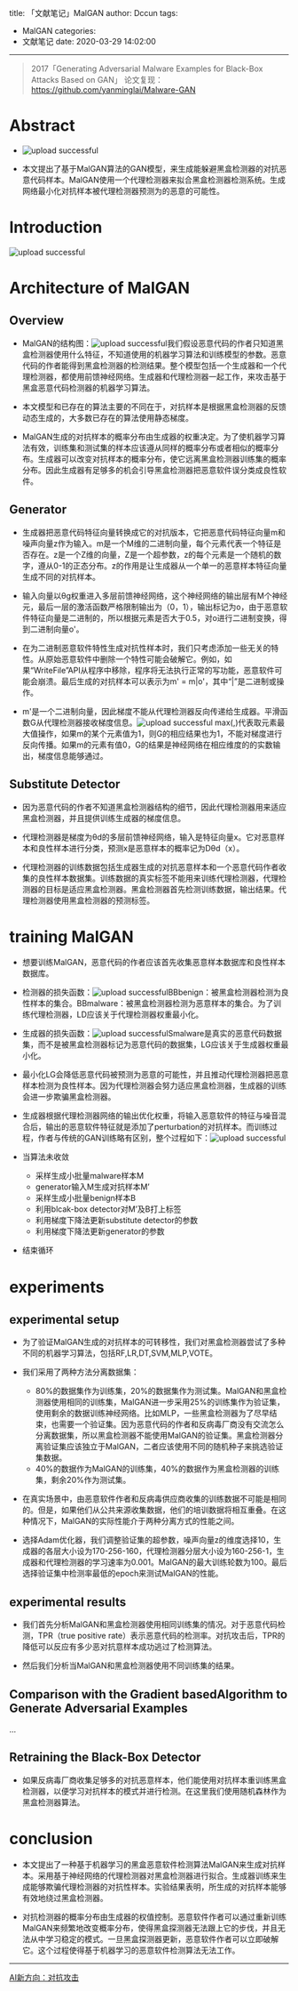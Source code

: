 title: 「文献笔记」MalGAN
author: Dccun
tags:
  - MalGAN
categories:
  - 文献笔记
date: 2020-03-29 14:02:00
---
>2017「Generating Adversarial Malware Examples for Black-Box Attacks Based on GAN」 论文复现： https://github.com/yanminglai/Malware-GAN

<!--more-->

# Abstract

- ![upload successful](/images/pasted-108.png)

- 本文提出了基于MalGAN算法的GAN模型，来生成能躲避黑盒检测器的对抗恶意代码样本。MalGAN使用一个代理检测器来拟合黑盒检测器检测系统。生成网络最小化对抗样本被代理检测器预测为的恶意的可能性。

# Introduction
![upload successful](/images/pasted-109.png)

# Architecture of MalGAN
## Overview
- MalGAN的结构图：![upload successful](/images/pasted-107.png)我们假设恶意代码的作者只知道黑盒检测器使用什么特征，不知道使用的机器学习算法和训练模型的参数。恶意代码的作者能得到黑盒检测器的检测结果。整个模型包括一个生成器和一个代理检测器，都使用前馈神经网络。生成器和代理检测器一起工作，来攻击基于黑盒恶意代码检测器的机器学习算法。

- 本文模型和已存在的算法主要的不同在于，对抗样本是根据黑盒检测器的反馈动态生成的，大多数已存在的算法使用静态梯度。

- MalGAN生成的对抗样本的概率分布由生成器的权重决定。为了使机器学习算法有效，训练集和测试集的样本应该遵从同样的概率分布或者相似的概率分布。生成器可以改变对抗样本的概率分布，使它远离黑盒检测器训练集的概率分布。因此生成器有足够多的机会引导黑盒检测器把恶意软件误分类成良性软件。

## Generator
- 生成器把恶意代码特征向量转换成它的对抗版本，它把恶意代码特征向量m和噪声向量z作为输入。m是一个M维的二进制向量，每个元素代表一个特征是否存在。z是一个Z维的向量，Z是一个超参数，z的每个元素是一个随机的数字，遵从0-1的正态分布。z的作用是让生成器从一个单一的恶意样本特征向量生成不同的对抗样本。

- 输入向量以θg权重进入多层前馈神经网络，这个神经网络的输出层有M个神经元，最后一层的激活函数严格限制输出为（0，1），输出标记为o，由于恶意软件特征向量是二进制的，所以根据元素是否大于0.5，对o进行二进制变换，得到二进制向量o'。

- 在为二进制恶意软件特性生成对抗性样本时，我们只考虑添加一些无关的特性。从原始恶意软件中删除一个特性可能会破解它。例如，如果“WriteFile”API从程序中移除，程序将无法执行正常的写功能，恶意软件可能会崩溃。最后生成的对抗样本可以表示为m' = m|o'，其中“|”是二进制或操作。

- m'是一个二进制向量，因此梯度不能从代理检测器反向传递给生成器。平滑函数G从代理检测器接收梯度信息。![upload successful](/images/pasted-114.png)
max(,)代表取元素最大值操作，如果m的某个元素值为1，则G的相应结果也为1，不能对梯度进行反向传播。如果m的元素有值0，G的结果是神经网络在相应维度的的实数输出，梯度信息能够通过。


## Substitute Detector
- 因为恶意代码的作者不知道黑盒检测器结构的细节，因此代理检测器用来适应黑盒检测器，并且提供训练生成器的梯度信息。

- 代理检测器是梯度为θd的多层前馈神经网络，输入是特征向量x。它对恶意样本和良性样本进行分类，预测x是恶意样本的概率记为Dθd（x）。

- 代理检测器的训练数据包括生成器生成的对抗恶意样本和一个恶意代码作者收集的良性样本数据集。训练数据的真实标签不能用来训练代理检测器，代理检测器的目标是适应黑盒检测器。黑盒检测器首先检测训练数据，输出结果。代理检测器使用黑盒检测器的预测标签。

# training MalGAN
- 想要训练MalGAN，恶意代码的作者应该首先收集恶意样本数据库和良性样本数据库。

- 检测器的损失函数：![upload successful](/images/pasted-112.png)BBbenign：被黑盒检测器检测为良性样本的集合。BBmalware：被黑盒检测器检测为恶意样本的集合。为了训练代理检测器，LD应该关于代理检测器权重最小化。

- 生成器的损失函数：![upload successful](/images/pasted-113.png)Smalware是真实的恶意代码数据集，而不是被黑盒检测器标记为恶意代码的数据集，LG应该关于生成器权重最小化。

- 最小化LG会降低恶意代码被预测为恶意的可能性，并且推动代理检测器把恶意样本检测为良性样本。因为代理检测器会努力适应黑盒检测器，生成器的训练会进一步欺骗黑盒检测器。

- 生成器根据代理检测器网络的输出优化权重，将输入恶意软件的特征与噪音混合后，输出的恶意软件特征就是添加了perturbation的对抗样本。而训练过程，作者与传统的GAN训练略有区别，整个过程如下：![upload successful](/images/pasted-110.png)

- 当算法未收敛
	- 采样生成小批量malware样本M
	- generator输入M生成对抗样本M’
	- 采样生成小批量benign样本B
	- 利用blcak-box detector对M’及B打上标签
	- 利用梯度下降法更新substitute detector的参数
	- 利用梯度下降法更新generator的参数
- 结束循环


# experiments

## experimental setup
- 为了验证MalGAN生成的对抗样本的可转移性，我们对黑盒检测器尝试了多种不同的机器学习算法，包括RF,LR,DT,SVM,MLP,VOTE。

- 我们采用了两种方法分离数据集：

	- 80%的数据集作为训练集，20%的数据集作为测试集。MalGAN和黑盒检测器使用相同的训练集，MalGAN进一步采用25%的训练集作为验证集，使用剩余的数据训练神经网络。比如MLP，一些黑盒检测器为了尽早结束，也需要一个验证集。因为恶意代码的作者和反病毒厂商没有交流怎么分离数据集，所以黑盒检测器不能使用MalGAN的验证集。黑盒检测器分离验证集应该独立于MalGAN，二者应该使用不同的随机种子来挑选验证集数据。
	- 40%的数据作为MalGAN的训练集，40%的数据作为黑盒检测器的训练集，剩余20%作为测试集。

- 在真实场景中，由恶意软件作者和反病毒供应商收集的训练数据不可能是相同的。但是，如果他们从公共来源收集数据，他们的培训数据将相互重叠。在这种情况下，MalGAN的实际性能介于两种分离方式的性能之间。

- 选择Adam优化器，我们调整验证集的超参数，噪声向量z的维度选择10，生成器的各层大小设为170-256-160，代理检测器分层大小设为160-256-1，生成器和代理检测器的学习速率为0.001。MalGAN的最大训练轮数为100。最后选择验证集中检测率最低的epoch来测试MalGAN的性能。

## experimental results
- 我们首先分析MalGAN和黑盒检测器使用相同训练集的情况。对于恶意代码检测，TPR（true positive rate）表示恶意代码的检测率。对抗攻击后，TPR的降低可以反应有多少恶对抗意样本成功逃过了检测算法。

- 然后我们分析当MalGAN和黑盒检测器使用不同训练集的结果。

## Comparison with the Gradient basedAlgorithm to Generate Adversarial Examples
...

## Retraining the Black-Box Detector
- 如果反病毒厂商收集足够多的对抗恶意样本，他们能使用对抗样本重训练黑盒检测器，以便学习对抗样本的模式并进行检测。在这里我们使用随机森林作为黑盒检测器算法。

# conclusion
- 本文提出了一种基于机器学习的黑盒恶意软件检测算法MalGAN来生成对抗样本。采用基于神经网络的代理检测器对黑盒检测器进行拟合。生成器训练来生成能够欺骗代理检测器的对抗性样本。实验结果表明，所生成的对抗样本能够有效地绕过黑盒检测器。

- 对抗检测器的概率分布由生成器的权值控制。恶意软件作者可以通过重新训练MalGAN来频繁地改变概率分布，使得黑盒探测器无法跟上它的步伐，并且无法从中学习稳定的模式。一旦黑盒探测器更新，恶意软件作者可以立即破解它。这个过程使得基于机器学习的恶意软件检测算法无法工作。

***

[AI新方向：对抗攻击](https://zhuanlan.zhihu.com/p/88886843)